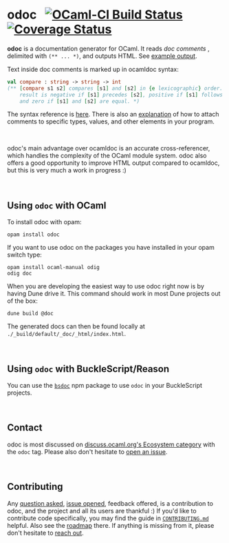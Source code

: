 # odoc &nbsp; [![OCaml-CI Build Status](https://img.shields.io/endpoint?url=https%3A%2F%2Fci.ocamllabs.io%2Fbadge%2Focaml%2Fodoc%2Fmaster&logo=ocaml)](https://ci.ocamllabs.io/github/ocaml/odoc) [![Coverage Status](https://coveralls.io/repos/github/ocaml/odoc/badge.svg)](https://coveralls.io/github/ocaml/odoc)

**odoc** is a documentation generator for OCaml. It reads *doc comments* ,
delimited with `(** ... *)`, and outputs HTML.
See [example output][odig-sample].

[odig-sample]: https://b0-system.github.io/odig/doc/index.html

Text inside doc comments is marked up in ocamldoc syntax:

```ocaml
val compare : string -> string -> int
(** [compare s1 s2] compares [s1] and [s2] in {e lexicographic} order. The
    result is negative if [s1] precedes [s2], positive if [s1] follows [s2],
    and zero if [s1] and [s2] are equal. *)
```

The syntax reference is [here][comment-syntax]. There is also an
[explanation][comment-location] of how to attach comments to specific types,
values, and other elements in your program.

[comment-syntax]: http://caml.inria.fr/pub/docs/manual-ocaml/ocamldoc.html#ss:ocamldoc-syntax
[comment-location]: http://caml.inria.fr/pub/docs/manual-ocaml/ocamldoc.html#ss:ocamldoc-placement

<br/>

odoc's main advantage over ocamldoc is an accurate cross-referencer, which
handles the complexity of the OCaml module system. odoc also offers a good
opportunity to improve HTML output compared to ocamldoc, but this is very much
a work in progress :)

<br/>

## Using `odoc` with OCaml

To install odoc with opam:

```
opam install odoc
```

If you want to use odoc on the packages you have installed in your
opam switch type:

```
opam install ocaml-manual odig
odig doc
```

When you are developing the easiest way to use odoc right now is by
having Dune drive it. This command should work in most Dune projects
out of the box:

```
dune build @doc
```

The generated docs can then be found locally at
`./_build/default/_doc/_html/index.html`.

<br/>

## Using `odoc` with BuckleScript/Reason

You can use the [`bsdoc`](https://reasonml-community.github.io/bsdoc) npm package to use
`odoc` in your BuckleScript projects.

<br/>

## Contact

odoc is most discussed on [discuss.ocaml.org's Ecosystem category][discourse] with the `odoc` tag.
Please also don't hesitate to [open an issue][issues].

<br/>

## Contributing

Any [question asked](#contact), [issue opened][issues], feedback offered, is a
contribution to odoc, and the project and all its users are thankful :) If
you'd like to contribute code specifically, you may find the guide in
[`CONTRIBUTING.md`][contributing.md] helpful. Also see the [roadmap][roadmap]
there. If anything is missing from it, please don't hesitate to
[reach out](#contact).

[discourse]: https://discuss.ocaml.org/c/eco
[issues]: https://github.com/ocaml/odoc/issues/new
[contributing.md]: https://github.com/ocaml/odoc/blob/master/CONTRIBUTING.md#readme
[roadmap]: https://github.com/ocaml/odoc/blob/master/CONTRIBUTING.md#Roadmap

